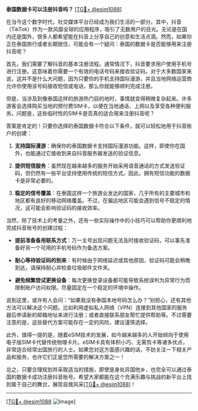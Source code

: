 **泰国数据卡可以注册抖音吗？** [[TG💪+ @esim1088](https://t.me/s/esim1088)]

在当今这个数字时代，社交媒体平台已经成为我们生活的一部分。其中，抖音（TikTok）作为一款风靡全球的应用程序，吸引了无数用户的目光。无论是在国内还是国外，很多人都希望能在抖音上分享自己的创意和生活点滴。然而，如果你正在泰国旅行或者长期居住，可能会有一个疑问：泰国的数据卡是否能够用来注册抖音呢？

首先，我们需要了解抖音的基本注册流程。通常情况下，抖音要求用户使用手机号进行注册。这意味着你需要一个有效的电话号码来接收验证码。对于大多数国家来说，这并不是什么大问题，因为只要你的手机支持国际漫游，并且当地网络运营商允许你使用该号码接收短信或电话，那么你就能够顺利完成注册。

但是，当涉及到像泰国这样的旅游热门目的地时，事情就变得稍微复杂起来。许多游客会选择购买当地的预付费SIM卡，以便在当地通话、上网以及享受各种便利服务。问题是，这些临时性的SIM卡是否真的适合用来注册抖音呢？

答案是肯定的！只要你选择的泰国数据卡符合以下条件，就可以轻松地用于抖音账户的创建：

1. **支持国际漫游**：确保你的泰国数据卡支持国际漫游功能。这样，即使你在国外，也能通过它接收到来自抖音服务器发送的验证信息。
   
2. **提供短信服务**：虽然现在越来越多的服务开始采用语音通话的方式发送验证码，但仍然有一些平台坚持使用传统的短信方式。因此，拥有短信功能的数据卡是非常必要的。

3. **稳定的信号覆盖**：在泰国这样一个旅游业发达的国家，几乎所有的主要城市和地区都有良好的移动网络覆盖。不过，在偏远地区可能会遇到信号不稳定的情况，这可能会影响验证码的接收效率。

当然，除了技术上的考量之外，还有一些实际操作中的小技巧可以帮助你更顺利地完成抖音账号的创建过程：

- **提前准备备用联系方式**：万一主号出现问题无法及时接收验证码，可以事先准备好另一个可用的手机号码作为备选方案。
  
- **耐心等待验证码的到来**：有时候由于网络延迟或其他原因，验证码可能会稍晚到达，请保持耐心并检查垃圾邮件文件夹。

- **避免频繁尝试更换设备**：每次更换登录设备都可能导致系统误判为异常行为而限制账户访问权限。尽量固定在一个稳定的环境中操作。

说到这里，或许有人会问：“如果我没有泰国本地号码怎么办？”别担心，还有其他方法可以解决这个问题。比如利用虚拟私人网络（VPN）连接到其他国家的服务器后申请新的邮箱地址来进行注册；或者直接联系朋友帮忙提供帮助等。不过需要注意的是，这些替代方案可能存在一定的风险，建议谨慎选择。

此外，值得一提的是，随着eSIM技术的发展，如今越来越多的人开始倾向于使用电子版SIM卡代替传统物理卡片。eSIM卡具有体积小巧、无需剪卡等诸多优点，非常适合经常出国旅行的人士。如果您对这方面感兴趣的话，不妨关注一下相关产品和服务，也许它们正是您所需要的解决方案之一！

总之，只要合理规划并采取适当的措施，即使是身处异国他乡，也完全可以通过泰国的数据卡成功注册抖音账号。希望大家都能在这个充满乐趣与挑战的新平台上找到属于自己的舞台，展现自我风采[[TG💪+ @esim1088](https://t.me/s/esim1088)]！

---

[[TG💪+ @esim1088](https://t.me/s/esim1088) ![Image](https://i.postimg.cc/4NQfJmqS/Snipaste-2025-05-13-00-14-12.png)]
